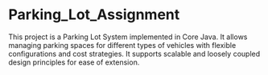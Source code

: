 # Parking_Lot_Assignment

This project is a Parking Lot System implemented in Core Java. It allows managing parking spaces for different types of vehicles with flexible configurations and cost strategies. It supports scalable and loosely coupled design principles for ease of extension.

